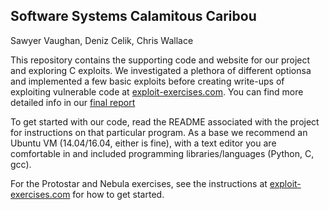 ## Software Systems Calamitous Caribou

Sawyer Vaughan, Deniz Celik, Chris Wallace

This repository contains the supporting code and website for our project and exploring C exploits. We investigated a plethora of different optionsa and implemented a few basic exploits before creating write-ups of exploiting vulnerable code at [exploit-exercises.com](https://exploit-exercises.com/). You can find more detailed info in our [final report](http://sawyervaughan.com/SoftSysCalamitousCaribou/)

To get started with our code, read the README associated with the project for instructions on that particular program. As a base we recommend an Ubuntu VM (14.04/16.04, either is fine), with a text editor you are comfortable in and included programming libraries/languages (Python, C, gcc).

For the Protostar and Nebula exercises, see the instructions at [exploit-exercises.com](https://exploit-exercises.com/) for how to get started.
